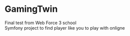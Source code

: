 # GamingTwin
Final test from Web Force 3 school<br>
Symfony project to find player like you to play with onligne
